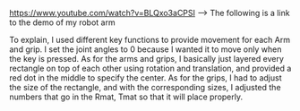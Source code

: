 https://www.youtube.com/watch?v=BLQxo3aCPSI --> The following is a link to the demo of my robot arm

To explain, I used different key functions to provide movement for each Arm and grip. I set the joint angles to 0 because I wanted it to move only when the key is pressed. As for the arms and grips, I basically just layered every rectangle on top of each other using rotation and translation, and provided a red dot in the middle to specify the center. As for the grips, I had to adjust the size of the rectangle, and with the corresponding sizes, I adjusted the numbers that go in the Rmat, Tmat so that it will place properly. 

